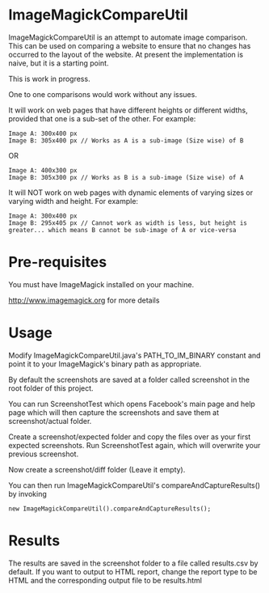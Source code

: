 ImageMagickCompareUtil
======================

ImageMagickCompareUtil is an attempt to automate image comparison. This can be used on comparing a website to ensure that no changes has occurred to the layout of the website. At present the implementation is naive, but it is a starting point.

This is work in progress.

One to one comparisons would work without any issues.

It will work on web pages that have different heights or different widths, provided that one is a sub-set of the other. For example:

```
Image A: 300x400 px
Image B: 305x400 px // Works as A is a sub-image (Size wise) of B
```

OR

```
Image A: 400x300 px
Image B: 305x300 px // Works as B is a sub-image (Size wise) of A
```

It will NOT work on web pages with dynamic elements of varying sizes or varying width and height. For example:

```
Image A: 300x400 px
Image B: 295x405 px // Cannot work as width is less, but height is greater... which means B cannot be sub-image of A or vice-versa
```

Pre-requisites
==============

You must have ImageMagick installed on your machine.

http://www.imagemagick.org for more details

Usage
=====

Modify ImageMagickCompareUtil.java's PATH_TO_IM_BINARY constant and point it to your ImageMagick's binary path as appropriate.

By default the screenshots are saved at a folder called screenshot in the root folder of this project.

You can run ScreenshotTest which opens Facebook's main page and help page which will then capture the screenshots and save them at screenshot/actual folder.

Create a screenshot/expected folder and copy the files over as your first expected screenshots. Run ScreenshotTest again, which will overwrite your previous screenshot.

Now create a screenshot/diff folder (Leave it empty).

You can then run ImageMagickCompareUtil's compareAndCaptureResults() by invoking

```
new ImageMagickCompareUtil().compareAndCaptureResults();
```

Results
=======

The results are saved in the screenshot folder to a file called results.csv by default. If you want to output to HTML report, change the report type to be HTML and the corresponding output file to be results.html
